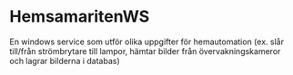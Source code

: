 # HemsamaritenWS
En windows service som utför olika uppgifter för hemautomation (ex. slår till/från strömbrytare till lampor, hämtar bilder från övervakningskameror och lagrar bilderna i databas)
